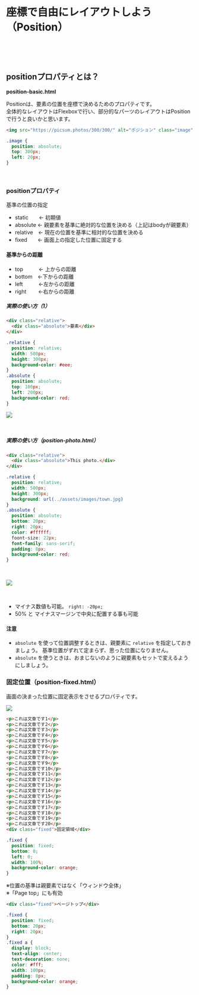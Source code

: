 # 座標で自由にレイアウトしよう（Position）

<br><br><br>

## positionプロパティとは？

**position-basic.html**

Positionは、要素の位置を座標で決めるためのプロパティです。  
全体的なレイアウトはFlexboxで行い、部分的なパーツのレイアウトはPositionで行うと良いかと思います。


```html
<img src="https://picsum.photos/300/300/" alt="ポジション" class="image">
```
```css
.image {
  position: absolute;
  top: 300px;
  left: 20px;
}
```
<br>

### positionプロパティ

基準の位置の指定

- static　　← 初期値
- absolute  ← 親要素を基準に絶対的な位置を決める（上記はbodyが親要素）
- relative　← 現在の位置を基準に相対的な位置を決める
- fixed　　← 画面上の指定した位置に固定する


#### 基準からの距離

- top　　　← 上からの距離
- bottom　←下からの距離
- left　　　←左からの距離
- right　　 ←右からの距離


##### 実際の使い方（1）

```html
<div class="relative">
  <div class="absolute">要素</div>
</div>
```
```css
.relative {
  position: relative;
  width: 500px;
  height: 300px;
  background-color: #eee;
}
.absolute {
  position: absolute;
  top: 100px;
  left: 200px;
  background-color: red;
}
```

![](https://laro.jp/wp-content/uploads/2019/11/lesson-css-position1.png)

<br>

##### 実際の使い方（position-photo.html）

```html
<div class="relative">
  <div class="absolute">This photo.</div>
</div>
```
```css
.relative {
  position: relative;
  width: 500px;
  height: 300px;
  background: url(../assets/images/town.jpg)
}
.absolute {
  position: absolute;
  bottom: 20px;
  right: 20px;
  color: #ffffff;
  foont-size: 22px;
  font-family: sans-serif;
  padding: 8px;
  background-color: red;
}
```
<br>

![](https://laro.jp/wp-content/uploads/2019/11/lesson-css-position2.png)

<br>

- マイナス数値も可能。 `right: -20px;`  
- 50% と マイナスマージンで中央に配置する事も可能


#### 注意

* `absolute`  を使って位置調整するときは、親要素に  `relative`  を指定しておきましょう。
基準位置がずれて定まらず、思った位置になりません。
* `absolute`  を使うときは、おまじないのように親要素もセットで変えるようにしましょう。


### 固定位置（position-fixed.html）

画面の決まった位置に固定表示をさせるプロパティです。


![](https://laro.jp/wp-content/uploads/2019/11/lesson-css-position3.gif)


```html
<p>これは文章です1</p>
<p>これは文章です2</p>
<p>これは文章です3</p>
<p>これは文章です4</p>
<p>これは文章です5</p>
<p>これは文章です6</p>
<p>これは文章です7</p>
<p>これは文章です8</p>
<p>これは文章です9</p>
<p>これは文章です10</p>
<p>これは文章です11</p>
<p>これは文章です12</p>
<p>これは文章です13</p>
<p>これは文章です14</p>
<p>これは文章です15</p>
<p>これは文章です16</p>
<p>これは文章です17</p>
<p>これは文章です18</p>
<p>これは文章です19</p>
<p>これは文章です20</p>
<div class="fixed">固定領域</div>
```
```css
.fixed {
  position: fixed;
  bottom: 0;
  left: 0;
  width: 100%;
  background-color: orange;
}
```

※位置の基準は親要素ではなく「ウィンドウ全体」  
※「Page top」にも有効

```html
<div class="fixed">ページトップ</div>
```
```css    
.fixed {
  position: fixed;
  bottom: 20px;
  right: 20px;
}
.fixed a {
  display: block;
  text-align: center;
  text-decoration: none;
  color: #fff;
  width: 100px;
  padding: 8px;
  background-color: orange;
}
```
